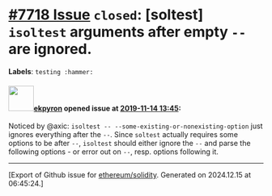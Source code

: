 # [\#7718 Issue](https://github.com/ethereum/solidity/issues/7718) `closed`: [soltest] ``isoltest`` arguments after empty ``--`` are ignored.
**Labels**: `testing :hammer:`


#### <img src="https://avatars.githubusercontent.com/u/1347491?v=4" width="50">[ekpyron](https://github.com/ekpyron) opened issue at [2019-11-14 13:45](https://github.com/ethereum/solidity/issues/7718):

Noticed by @axic:
``isoltest -- --some-existing-or-nonexisting-option`` just ignores everything after the ``--``.
Since ``soltest`` actually requires some options to be after ``--``, ``isoltest`` should either ignore the ``--`` and parse the following options - or error out on ``--``, resp. options following it.





-------------------------------------------------------------------------------



[Export of Github issue for [ethereum/solidity](https://github.com/ethereum/solidity). Generated on 2024.12.15 at 06:45:24.]
